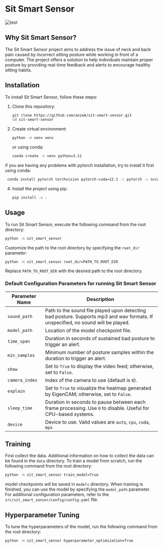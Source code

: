 
# Sit Smart Sensor
![test](https://github.com/anzeA/Sit-Smart-Sensor/actions/workflows/python-app.yml/badge.svgv)
## Why Sit Smart Sensor?

The Sit Smart Sensor project aims to address the issue of neck and back pain caused by incorrect sitting posture while working in front of a computer. The project offers a solution to help individuals maintain proper posture by providing real-time feedback and alerts to encourage healthy sitting habits.

## Installation

To install Sit Smart Sensor, follow these steps:

1. Clone this repository:
    ```bash
    git clone https://github.com/anzeA/sit-smart-sensor.git
    cd sit-smart-sensor
    ```
3. Create virtual environment:
    ```bash
    python -m venv venv
    ```
   or using conda:
    ```bash
    conda create -n venv python=3.11
    ```
if you are having any problems with pytorch installation, try to install it first using conda:
   ```bash
    conda install pytorch torchvision pytorch-cuda=12.1 -c pytorch -c nvidia
   ```
4. Install the project using pip:
    ```bash
    pip install -e .
    ```

## Usage

To run Sit Smart Sensor, execute the following command from the root directory:

```bash
python -m sit_smart_sensor
```

Customize the path to the root directory by specifying the `root_dir` parameter:

```bash
python -m sit_smart_sensor root_dir=PATH_TO_ROOT_DIR
```

Replace `PATH_TO_ROOT_DIR` with the desired path to the root directory.

### Default Configuration Parameters for running Sit Smart Sensor

| Parameter Name | Description                                                                                                                      |
|----------------|----------------------------------------------------------------------------------------------------------------------------------|
| `sound_path`   | Path to the sound file played upon detecting bad posture. Supports mp3 and wav formats. If unspecified, no sound will be played. |
| `model_path`   | Location of the model checkpoint file.                                                                                           |
| `time_span`    | Duration in seconds of sustained bad posture to trigger an alert.                                                                |
| `min_samples`  | Minimum number of posture samples within the duration to trigger an alert.                                                       |
| `show`         | Set to `True` to display the video feed; otherwise, set to `False`.                                                              |
| `camera_index` | Index of the camera to use (default is `0`).                                                                                     |
| `explain`      | Set to `True` to visualize the heatmap generated by EigenCAM; otherwise, set to `False`.                                         |
| `sleep_time`   | Duration in seconds to pause between each frame processing. Use `0` to disable. Useful for CPU-based systems.                    |
 | `device`        |  Device to use. Valid values are `auto`, `cpu`, `cuda`, `mps`                                                                            |
## Training
First collect the data. Additional information on how to collect the data can be found in the `data` directory.
To train a model from scratch, run the following command from the root directory:

```bash
python -m sit_smart_sensor train_model=True
```
model checkpoints will be saved in `models` directory. When training is finished, you can use the model by specifying the `model_path` parameter.
For additional configuration parameters, refer to the `src/sit_smart_sensor/config/config.yaml` file.

## Hyperparameter Tuning
To tune the hyperparameters of the model, run the following command from the root directory:

```bash
python -m sit_smart_sensor hyperparameter_optimization=True
```
